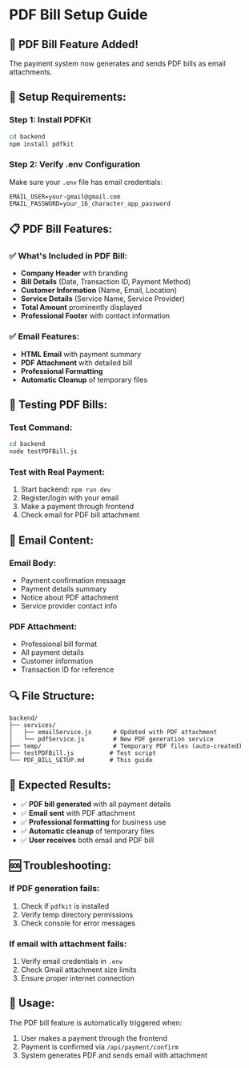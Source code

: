 # PDF Bill Setup Guide

## 📄 **PDF Bill Feature Added!**

The payment system now generates and sends PDF bills as email attachments.

## 🔧 **Setup Requirements:**

### **Step 1: Install PDFKit**
```bash
cd backend
npm install pdfkit
```

### **Step 2: Verify .env Configuration**
Make sure your `.env` file has email credentials:
```env
EMAIL_USER=your-gmail@gmail.com
EMAIL_PASSWORD=your_16_character_app_password
```

## 📋 **PDF Bill Features:**

### **✅ What's Included in PDF Bill:**
- **Company Header** with branding
- **Bill Details** (Date, Transaction ID, Payment Method)
- **Customer Information** (Name, Email, Location)
- **Service Details** (Service Name, Service Provider)
- **Total Amount** prominently displayed
- **Professional Footer** with contact information

### **✅ Email Features:**
- **HTML Email** with payment summary
- **PDF Attachment** with detailed bill
- **Professional Formatting**
- **Automatic Cleanup** of temporary files

## 🧪 **Testing PDF Bills:**

### **Test Command:**
```bash
cd backend
node testPDFBill.js
```

### **Test with Real Payment:**
1. Start backend: `npm run dev`
2. Register/login with your email
3. Make a payment through frontend
4. Check email for PDF bill attachment

## 📧 **Email Content:**

### **Email Body:**
- Payment confirmation message
- Payment details summary
- Notice about PDF attachment
- Service provider contact info

### **PDF Attachment:**
- Professional bill format
- All payment details
- Customer information
- Transaction ID for reference

## 🔍 **File Structure:**
```
backend/
├── services/
│   ├── emailService.js      # Updated with PDF attachment
│   └── pdfService.js        # New PDF generation service
├── temp/                    # Temporary PDF files (auto-created)
├── testPDFBill.js          # Test script
└── PDF_BILL_SETUP.md       # This guide
```

## 🎯 **Expected Results:**
- ✅ **PDF bill generated** with all payment details
- ✅ **Email sent** with PDF attachment
- ✅ **Professional formatting** for business use
- ✅ **Automatic cleanup** of temporary files
- ✅ **User receives** both email and PDF bill

## 🆘 **Troubleshooting:**

### **If PDF generation fails:**
1. Check if `pdfkit` is installed
2. Verify temp directory permissions
3. Check console for error messages

### **If email with attachment fails:**
1. Verify email credentials in `.env`
2. Check Gmail attachment size limits
3. Ensure proper internet connection

## 📝 **Usage:**
The PDF bill feature is automatically triggered when:
1. User makes a payment through the frontend
2. Payment is confirmed via `/api/payment/confirm`
3. System generates PDF and sends email with attachment 